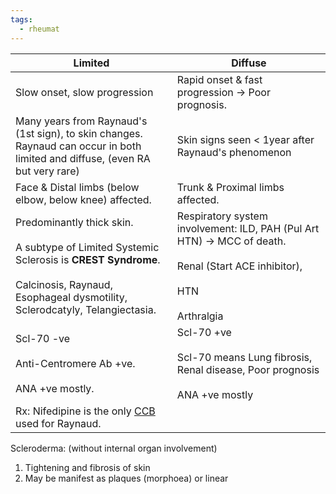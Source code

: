 ```yaml
---
tags:
  - rheumat
---
```


| Limited                                                                                                                                                                                                                                                                                                    | Diffuse                                                                                                                                  |
| ---------------------------------------------------------------------------------------------------------------------------------------------------------------------------------------------------------------------------------------------------------------------------------------------------------- | ---------------------------------------------------------------------------------------------------------------------------------------- |
| Slow onset, slow progression                                                                                                                                                                                                                                                                               | Rapid onset & fast progression -> Poor prognosis.                                                                                        |
| Many years from Raynaud's (1st sign), to skin changes.  <br>Raynaud can occur in both limited and diffuse, (even RA but very rare)                                                                                                                                                                         | Skin signs seen < 1year after Raynaud's phenomenon                                                                                       |
| Face & Distal limbs (below elbow, below knee) affected.                                                                                                                                                                                                                                                    | Trunk & Proximal limbs affected.                                                                                                         |
| Predominantly thick skin.<br><br>A subtype of Limited Systemic Sclerosis is **CREST Syndrome**.<br><br>Calcinosis, Raynaud, Esophageal dysmotility, Sclerodcatyly, Telangiectasia.                                                                                                                         | Respiratory system involvement: ILD, PAH (Pul Art HTN) -> MCC of death.<br><br>Renal (Start ACE inhibitor),<br><br>HTN<br><br>Arthralgia |
| Scl-70 -ve<br><br>Anti-Centromere Ab +ve.<br><br>ANA +ve mostly.                                                                                                                                                                                                                                           | Scl-70 +ve<br><br>Scl-70 means Lung fibrosis, Renal disease, Poor prognosis<br><br>ANA +ve mostly                                        |
| Rx: Nifedipine is the only [CCB](onenote:#Pharma&section-id={145871C2-3C63-4A25-A087-79EA3E5CD53A}&page-id={7138171D-7A77-48F3-98E0-98EEDA80D74B}&object-id={1347B6EA-69D4-44B2-81B9-287CB27093A8}&D&base-path=https://d.docs.live.net/450c0e1b0b9c7922/Documents/Onenote/MBBS/PLAB.one) used for Raynaud. |                                                                                                                                          |

Scleroderma: (without internal organ involvement)

1. Tightening and fibrosis of skin
2. May be manifest as plaques (morphoea) or linear
